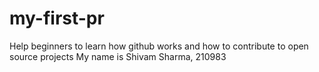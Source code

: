 # my-first-pr
Help beginners to learn how github works and how to contribute to open source projects
My name is Shivam Sharma, 210983

